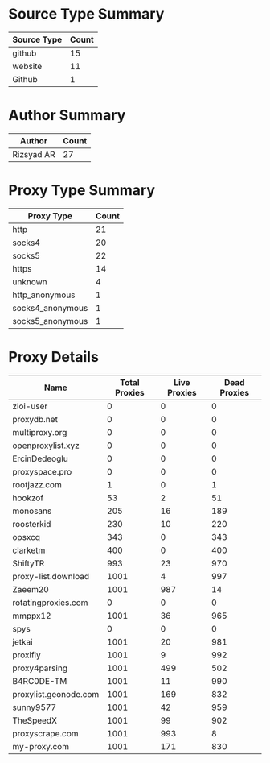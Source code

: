 # Source Type Summary

| Source Type | Count |
|-------------|-------|
| github | 15 |
| website | 11 |
| Github | 1 |


# Author Summary

| Author | Count |
|--------|-------|
| Rizsyad AR | 27 |


# Proxy Type Summary

| Proxy Type | Count |
|------------|-------|
| http | 21 |
| socks4 | 20 |
| socks5 | 22 |
| https | 14 |
| unknown | 4 |
| http_anonymous | 1 |
| socks4_anonymous | 1 |
| socks5_anonymous | 1 |


# Proxy Details

| Name | Total Proxies | Live Proxies | Dead Proxies |
|------|---------------|--------------|---------------|
| zloi-user | 0 | 0 | 0 |
| proxydb.net | 0 | 0 | 0 |
| multiproxy.org | 0 | 0 | 0 |
| openproxylist.xyz | 0 | 0 | 0 |
| ErcinDedeoglu | 0 | 0 | 0 |
| proxyspace.pro | 0 | 0 | 0 |
| rootjazz.com | 1 | 0 | 1 |
| hookzof | 53 | 2 | 51 |
| monosans | 205 | 16 | 189 |
| roosterkid | 230 | 10 | 220 |
| opsxcq | 343 | 0 | 343 |
| clarketm | 400 | 0 | 400 |
| ShiftyTR | 993 | 23 | 970 |
| proxy-list.download | 1001 | 4 | 997 |
| Zaeem20 | 1001 | 987 | 14 |
| rotatingproxies.com | 0 | 0 | 0 |
| mmppx12 | 1001 | 36 | 965 |
| spys | 0 | 0 | 0 |
| jetkai | 1001 | 20 | 981 |
| proxifly | 1001 | 9 | 992 |
| proxy4parsing | 1001 | 499 | 502 |
| B4RC0DE-TM | 1001 | 11 | 990 |
| proxylist.geonode.com | 1001 | 169 | 832 |
| sunny9577 | 1001 | 42 | 959 |
| TheSpeedX | 1001 | 99 | 902 |
| proxyscrape.com | 1001 | 993 | 8 |
| my-proxy.com | 1001 | 171 | 830 |
